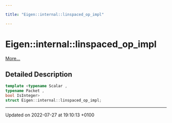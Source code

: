 ```yaml
---

title: "Eigen::internal::linspaced_op_impl"

---
```


# Eigen::internal::linspaced_op_impl



 [More...](#detailed-description)

## Detailed Description

```cpp
template <typename Scalar ,
typename Packet ,
bool IsInteger>
struct Eigen::internal::linspaced_op_impl;
```

-------------------------------

Updated on 2022-07-27 at 19:10:13 +0100